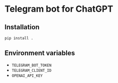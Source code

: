# Telegram bot for ChatGPT

## Installation

```shell
pip install .
```

## Environment variables

- `TELEGRAM_BOT_TOKEN`
- `TELEGRAM_CLIENT_ID`
- `OPENAI_API_KEY`
